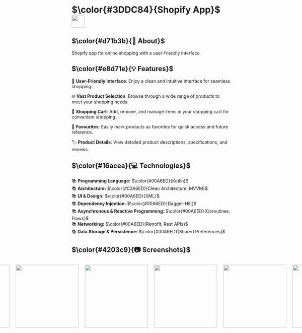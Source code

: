 # $\color{#3DDC84}{Shopify  App}$  <img height="40" src="https://user-images.githubusercontent.com/25181517/117269608-b7dcfb80-ae58-11eb-8e66-6cc8753553f0.png" />

## $\color{#d71b3b}{🚀 About}$

Shopify app for online shopping with a user-friendly interface.


## $\color{#e8d71e}{💡 Features}$

📱 **User-Friendly Interface**: Enjoy a clean and intuitive interface for seamless shopping.

🌐 **Vast Product Selection**: Browse through a wide range of products to meet your shopping needs.

🛒 **Shopping Cart**: Add, remove, and manage items in your shopping cart for convenient shopping.

🌟 **Favourites**: Easily mark products as favorites for quick access and future reference.

🏷️ **Product Details**: View detailed product descriptions, specifications, and reviews.


## $\color{#16acea}{💻 Technologies}$

📚 <b>Programming Language:</b> $\color{#00A6ED}{Kotlin}$
<br>
📚 <b>Architecture:</b> $\color{#00A6ED}{Clean Architecture, MVVM}$ 
<br>
📚 <b>UI & Design:</b> $\color{#00A6ED}{XML}$
<br>
📚 <b>Dependency Injection:</b> $\color{#00A6ED}{Dagger-Hilt}$   
📚 <b>Asynchronous & Reactive Programming:</b> $\color{#00A6ED}{Coroutines, Flows}$
<br>
📚 <b>Networking:</b> $\color{#00A6ED}{Retrofit, Rest APIs}$    
📚 <b>Data Storage & Persistence:</b> $\color{#00A6ED}{Shared Preferences}$ 

## $\color{#4203c9}{📷 Screenshots}$

<div style="display: flex; justify-content: center;">
  <img src="https://github.com/abdelrahmanmohamed19/Shopify/assets/61879243/0d32b8d2-eef5-4e64-8f02-b6c3527781b9" width="200" hspace="10" vspace="10">
  <img src="https://github.com/abdelrahmanmohamed19/Shopify/assets/61879243/5afe4d81-2a7f-4a83-b892-dd3bd1535442" width="200" hspace="10" vspace="10">
  <img src="https://github.com/abdelrahmanmohamed19/Shopify/assets/61879243/f799bece-51e7-46d6-81d2-4ffdb2e2397b" width="200" hspace="10" vspace="10">
  <img src="https://github.com/abdelrahmanmohamed19/Shopify/assets/61879243/38d105b3-1b4d-45f8-83ad-db3d8ebac63b" width="200" hspace="10" vspace="10">
  <img src="https://github.com/abdelrahmanmohamed19/Shopify/assets/61879243/51df4cf2-2cbd-40ae-9eb3-d6f454683abe" width="200" hspace="10" vspace="10">
  <img src="https://github.com/abdelrahmanmohamed19/Shopify/assets/61879243/99a6a020-4c09-436f-b5b1-15723e254d18" width="200" hspace="10" vspace="10">
  <img src="https://github.com/abdelrahmanmohamed19/Shopify/assets/61879243/5cc0a0cb-1a29-4ff2-9375-0b797a9420da" width="200" hspace="10" vspace="10">
  <img src="https://github.com/abdelrahmanmohamed19/Shopify/assets/61879243/e692b42a-daf1-4171-915d-ee0b04ecf140" width="200" hspace="10" vspace="10">
</div>
